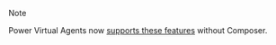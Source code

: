 > [!NOTE]
> Power Virtual Agents now [supports these features](overview-preview.md) without Composer.